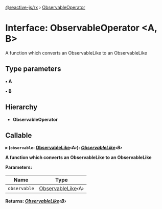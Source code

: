 [@reactive-js/rx](../README.md) › [ObservableOperator](observableoperator.md)

# Interface: ObservableOperator <**A, B**>

A function which converts an ObservableLike<A> to an ObservableLike<B>

## Type parameters

▪ **A**

▪ **B**

## Hierarchy

* **ObservableOperator**

## Callable

▸ (`observable`: [ObservableLike](observablelike.md)‹A›): *[ObservableLike](observablelike.md)‹B›*

A function which converts an ObservableLike<A> to an ObservableLike<B>

**Parameters:**

Name | Type |
------ | ------ |
`observable` | [ObservableLike](observablelike.md)‹A› |

**Returns:** *[ObservableLike](observablelike.md)‹B›*
